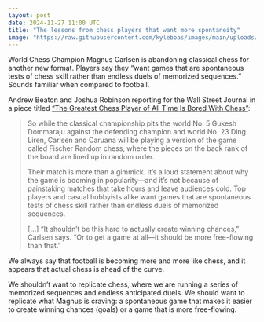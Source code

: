 ```yaml
---
layout: post
date: 2024-11-27 11:00 UTC
title: "The lessons from chess players that want more spontaneity"
image: "https://raw.githubusercontent.com/kyleboas/images/main/uploads/2024/11/24/Image-24Nov2024_20:52:50.png"
---
```


World Chess Champion Magnus Carlsen is abandoning classical chess for another new format. Players say they “want games that are spontaneous tests of chess skill rather than endless duels of memorized sequences.” Sounds familiar when compared to football.

<!---more--->

Andrew Beaton and Joshua Robinson reporting for the Wall Street Journal in a piece titled [“The Greatest Chess Player of All Time Is Bored With Chess”](https://www.wsj.com/sports/chess-magnus-carlsen-fabiano-caruano-world-championship-e54c9fc5):

> So while the classical championship pits the world No. 5 Gukesh Dommaraju against the defending champion and world No. 23 Ding Liren, Carlsen and Caruana will be playing a version of the game called Fischer Random chess, where the pieces on the back rank of the board are lined up in random order.
> 
> Their match is more than a gimmick. It’s a loud statement about why the game is booming in popularity—and it’s not because of painstaking matches that take hours and leave audiences cold. Top players and casual hobbyists alike want games that are spontaneous tests of chess skill rather than endless duels of memorized sequences. 
> 
> […] “It shouldn’t be this hard to actually create winning chances,” Carlsen says. “Or to get a game at all—it should be more free-flowing than that.”

We always say that football is becoming more and more like chess, and it appears that actual chess is ahead of the curve.

We shouldn’t want to replicate chess, where we are running a series of memorized sequences and endless anticipated duels. We should want to replicate what Magnus is craving: a spontaneous game that makes it easier to create winning chances (goals) or a game that is more free-flowing.